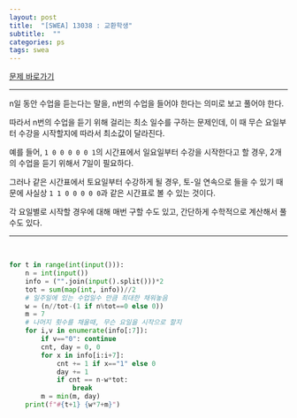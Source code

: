 ```yaml
---
layout: post
title:  "[SWEA] 13038 : 교환학생"
subtitle:  ""
categories: ps
tags: swea
---
```


[문제 바로가기](https://swexpertacademy.com/main/code/problem/problemDetail.do?problemLevel=3&contestProbId=AXxNn6GaPW4DFASZ&categoryId=AXxNn6GaPW4DFASZ&categoryType=CODE&problemTitle=&orderBy=FIRST_REG_DATETIME&selectCodeLang=PYTHON&select-1=3&pageSize=10&pageIndex=1)

---

n일 동안 수업을 듣는다는 말을, n번의 수업을 들어야 한다는 의미로 보고 풀어야 한다.

따라서 n번의 수업을 듣기 위해 걸리는 최소 일수를 구하는 문제인데, 이 때 무슨 요일부터 수강을 시작할지에 따라서 최소값이 달라진다.

예를 들어, ```1 0 0 0 0 0 1```의 시간표에서 일요일부터 수강을 시작한다고 할 경우, 2개의 수업을 듣기 위해서 7일이 필요하다.

그러나 같은 시간표에서 토요일부터 수강하게 될 경우, 토-일 연속으로 들을 수 있기 때문에 사실상 ```1 1 0 0 0 0 0```과 같은 시간표로 볼 수 있는 것이다.

각 요일별로 시작할 경우에 대해 매번 구할 수도 있고, 간단하게 수학적으로 계산해서 풀 수도 있다.

---
<br>

```python
for t in range(int(input())):
    n = int(input())
    info = ("".join(input().split()))*2
    tot = sum(map(int, info))//2
    # 일주일에 있는 수업일수 만큼 최대한 채워놓음
    w = (n//tot-(1 if n%tot==0 else 0))
    m = 7
    # 나머지 횟수를 채울때, 무슨 요일을 시작으로 할지
    for i,v in enumerate(info[:7]):
        if v=="0": continue
        cnt, day = 0, 0
        for x in info[i:i+7]:
            cnt += 1 if x=="1" else 0
            day += 1
            if cnt == n-w*tot:
                break
        m = min(m, day)
    print(f"#{t+1} {w*7+m}")
```

